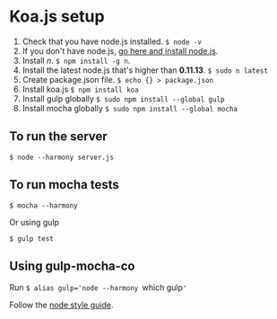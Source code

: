# Koa.js setup

1. Check that you have node.js installed. `$ node -v`
2. If you don't have node.js, [go here and install node.js](http://nodejs.org/).
3. Install *n*. `$ npm install -g n`.
4. Install the latest node.js that's higher than **0.11.13**. `$ sudo n latest`
5. Create package.json file. `$ echo {} > package.json`
6. Install koa.js `$ npm install koa`
7. Install gulp globally `$ sudo npm install --global gulp`
8. Install mocha globally `$ sudo npm install --global mocha`

## To run the server

`$ node --harmony server.js`

## To run mocha tests

`$ mocha --harmony`

Or using gulp

`$ gulp test`

## Using gulp-mocha-co

Run `$ alias gulp='node --harmony `which gulp`'`

Follow the [node style guide](https://github.com/felixge/node-style-guide).
